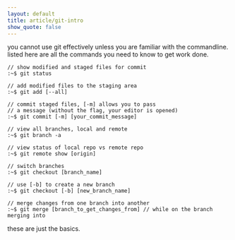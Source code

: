 ```yaml
---
layout: default
title: article/git-intro
show_quote: false
---
```


you cannot use git effectively unless you are familiar with the commandline. 
listed here are all the commands you need to know to get work done.

    // show modified and staged files for commit
    :~$ git status

    // add modified files to the staging area
    :~$ git add [--all]

    // commit staged files, [-m] allows you to pass
    // a message (without the flag, your editor is opened)
    :~$ git commit [-m] [your_commit_message]

    // view all branches, local and remote
    :~$ git branch -a

    // view status of local repo vs remote repo
    :~$ git remote show [origin]

    // switch branches
    :~$ git checkout [branch_name]

    // use [-b] to create a new branch
    :~$ git checkout [-b] [new_branch_name]

    // merge changes from one branch into another
    :~$ git merge [branch_to_get_changes_from] // while on the branch merging into

these are just the basics.

